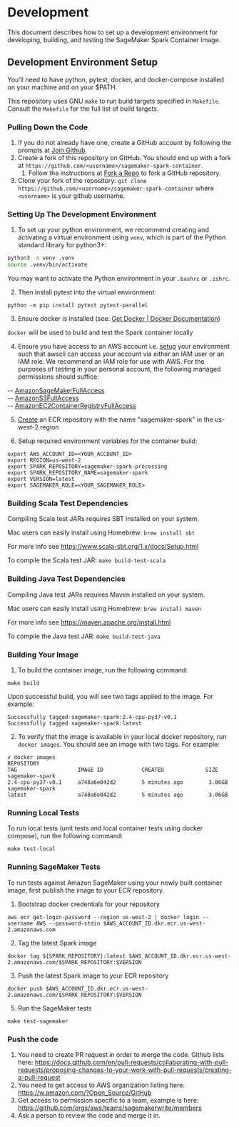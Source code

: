 # Development
This document describes how to set up a development environment for developing, building, and testing the SageMaker Spark Container image.

## Development Environment Setup
You’ll need to have python, pytest, docker, and docker-compose installed on your machine
and on your $PATH.

This repository uses GNU `make` to run build targets specified in `Makefile`. Consult the `Makefile` for the full list of build targets.

### Pulling Down the Code

1. If you do not already have one, create a GitHub account by following the prompts at [Join Github](https://github.com/join).
2. Create a fork of this repository on GitHub. You should end up with a fork at `https://github.com/<username>/sagemaker-spark-container`.
   1. Follow the instructions at [Fork a Repo](https://help.github.com/en/articles/fork-a-repo) to fork a GitHub repository.
3. Clone your fork of the repository: `git clone https://github.com/<username>/sagemaker-spark-container` where `<username>` is your github username.

### Setting Up The Development Environment

1. To set up your python environment, we recommend creating and activating a virtual environment
using `venv`, which is part of the Python standard library for python3+:

```bash
python3 -m venv .venv
source .venv/bin/activate
```
You may want to activate the Python environment in your `.bashrc` or `.zshrc`.

2. Then install pytest into the virtual environment:

`python -m pip install pytest pytest-parallel`

3. Ensure docker is installed (see: [Get Docker | Docker Documentation](https://docs.docker.com/get-docker/))

`docker` will be used to build and test the Spark container locally

4. Ensure you have access to an AWS account i.e. [setup](https://docs.aws.amazon.com/cli/latest/userguide/cli-chap-configure.html) your environment such that awscli can access your account via either an IAM user or an IAM role. We recommend an IAM role for use with AWS. For the purposes of testing in your personal account, the following managed permissions should suffice:

-- [AmazonSageMakerFullAccess](https://console.aws.amazon.com/iam/home#policies/arn:aws:iam::aws:policy/AmazonSageMakerFullAccess) <br>
-- [AmazonS3FullAccess](https://console.aws.amazon.com/iam/home#policies/arn:aws:iam::aws:policy/AmazonS3FullAccess) <br>
-- [AmazonEC2ContainerRegistryFullAccess](https://console.aws.amazon.com/iam/home#policies/arn:aws:iam::aws:policy/AmazonEC2ContainerRegistryFullAccess) <br>

5. [Create](https://docs.aws.amazon.com/cli/latest/reference/ecr/create-repository.html) an ECR repository with the name "sagemaker-spark" in the us-west-2 region

6. Setup required environment variables for the container build:
```
export AWS_ACCOUNT_ID=<YOUR_ACCOUNT_ID>
export REGION=us-west-2
export SPARK_REPOSITORY=sagemaker-spark-processing
export SPARK_REPOSITORY_NAME=sagemaker-spark
export VERSION=latest
export SAGEMAKER_ROLE=<YOUR_SAGEMAKER_ROLE>
```

### Building Scala Test Dependencies
Compiling Scala test JARs requires SBT installed on your system.

Mac users can easily install using Homebrew:
`brew install sbt`

For more info see https://www.scala-sbt.org/1.x/docs/Setup.html

To compile the Scala test JAR:
`make build-test-scala`

### Building Java Test Dependencies
Compiling Java test JARs requires Maven installed on your system.

Mac users can easily install using Homebrew:
`brew install maven`

For more info see https://maven.apache.org/install.html

To compile the Java test JAR:
`make build-test-java`

### Building Your Image

1. To build the container image, run the following command:
```
make build
```

Upon successful build, you will see two tags applied to the image. For example:
```
Successfully tagged sagemaker-spark:2.4-cpu-py37-v0.1
Successfully tagged sagemaker-spark:latest
```

2. To verify that the image is available in your local docker repository, run `docker images`. You should see an image with two tags. For example:
```
✗ docker images
REPOSITORY                                                                             TAG                   IMAGE ID            CREATED             SIZE
sagemaker-spark                                                                        2.4-cpu-py37-v0.1     a748a6e042d2        5 minutes ago        3.06GB
sagemaker-spark                                                                        latest                a748a6e042d2        5 minutes ago        3.06GB
```

### Running Local Tests

To run local tests (unit tests and local container tests using docker compose), run the following command:

```
make test-local
```

### Running SageMaker Tests

To run tests against Amazon SageMaker using your newly built container image, first publish the image to your ECR repository.

1. Bootstrap docker credentials for your repository
```
aws ecr get-login-password --region us-west-2 | docker login --username AWS --password-stdin $AWS_ACCOUNT_ID.dkr.ecr.us-west-2.amazonaws.com
```

2. Tag the latest Spark image
```
docker tag ${SPARK_REPOSITORY}:latest $AWS_ACCOUNT_ID.dkr.ecr.us-west-2.amazonaws.com/$SPARK_REPOSITORY:$VERSION
```

3. Push the latest Spark image to your ECR repository
```
docker push $AWS_ACCOUNT_ID.dkr.ecr.us-west-2.amazonaws.com/$SPARK_REPOSITORY:$VERSION
```

5. Run the SageMaker tests
```
make test-sagemaker
```
### Push the code

1. You need to create PR request in order to merge the code. Github lists here: https://docs.github.com/en/pull-requests/collaborating-with-pull-requests/proposing-changes-to-your-work-with-pull-requests/creating-a-pull-request
2. You need to get access to AWS organization listing here: https://w.amazon.com/?Open_Source/GitHub
3. Get access to permission specific to a team, example is here: https://github.com/orgs/aws/teams/sagemakerwrite/members
4. Ask a person to review the code and merge it in.

